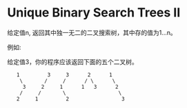 # Unique Binary Search Trees II

给定值n, 返回其中独一无二的二叉搜索树，其中存的值为1...n。

例如:

给定值3，你的程序应该返回下面的五个二叉树。

```
   1         3     3      2      1
    \       /     /      / \      \
     3     2     1      1   3      2
    /     /       \                 \
   2     1         2                 3
```